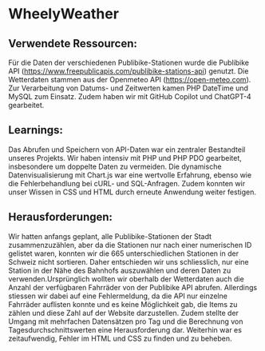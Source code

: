 # WheelyWeather
 
## Verwendete Ressourcen: 

Für die Daten der verschiedenen Publibike-Stationen wurde die Publibike API (https://www.freepublicapis.com/publibike-stations-api) genutzt. Die Wetterdaten stammen aus der Openmeteo API (https://open-meteo.com). Zur Verarbeitung von Datums- und Zeitwerten kamen PHP DateTime und MySQL zum Einsatz. Zudem haben wir mit GitHub Copilot und ChatGPT-4 gearbeitet.

## Learnings: 

Das Abrufen und Speichern von API-Daten war ein zentraler Bestandteil unseres Projekts. Wir haben intensiv mit PHP und PHP PDO gearbeitet, insbesondere um doppelte Daten zu vermeiden. Die dynamische Datenvisualisierung mit Chart.js war eine wertvolle Erfahrung, ebenso wie die Fehlerbehandlung bei cURL- und SQL-Anfragen. Zudem konnten wir unser Wissen in CSS und HTML durch erneute Anwendung weiter festigen.

## Herausforderungen: 
Wir hatten anfangs geplant, alle Publibike-Stationen der Stadt zusammenzuzählen, aber da die Stationen nur nach einer numerischen ID gelistet waren, konnten wir die 665 unterschiedlichen Stationen in der Schweiz nicht sortieren. Daher entschieden wir uns schliesslich, nur eine Station in der Nähe des Bahnhofs auszuwählen und deren Daten zu verwenden.Ursprünglich wollten wir oberhalb der Wetterdaten auch die Anzahl der verfügbaren Fahrräder von der Publibike API abrufen. Allerdings stiessen wir dabei auf eine Fehlermeldung, da die API nur einzelne Fahrräder auflisten konnte und es keine Möglichkeit gab, die Items zu zählen und diese Zahl auf der Website darzustellen.
Zudem stellte der Umgang mit mehrfachen Datensätzen pro Tag und die Berechnung von Tagesdurchschnittswerten eine Herausforderung dar. Weiterhin war es zeitaufwendig, Fehler im HTML und CSS zu finden und zu beheben.
